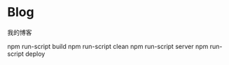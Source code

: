 # Blog
我的博客 

npm run-script build 
npm run-script clean 
npm run-script server 
npm run-script deploy 